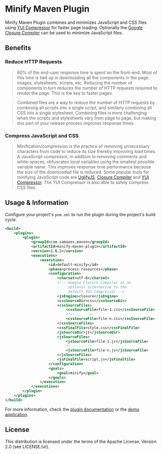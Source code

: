# Minify Maven Plugin

Minify Maven Plugin combines and minimizes JavaScript and CSS files using [YUI Compressor](http://developer.yahoo.com/yui/compressor/) for faster page loading. Optionally the [Google Closure Compiler](https://developers.google.com/closure/compiler/) can be used to minimize JavaScript files.

## Benefits

### Reduce HTTP Requests

> 80% of the end-user response time is spent on the front-end. Most of this time is tied up in downloading all the components in the page: images, stylesheets, scripts, etc. Reducing the number of components in turn reduces the number of HTTP requests required to render the page. This is the key to faster pages.

> Combined files are a way to reduce the number of HTTP requests by combining all scripts into a single script, and similarly combining all CSS into a single stylesheet. Combining files is more challenging when the scripts and stylesheets vary from page to page, but making this part of your release process improves response times.

### Compress JavaScript and CSS

> Minification/compression is the practice of removing unnecessary characters from code to reduce its size thereby improving load times. A JavaScript compressor, in addition to removing comments and white-spaces, obfuscates local variables using the smallest possible variable name. This improves response time performance because the size of the downloaded file is reduced. Some popular tools for minifying JavaScript code are [UglifyJS](http://lisperator.net/uglifyjs/), [Closure Compiler](https://developers.google.com/closure/compiler/) and [YUI Compressor](http://developer.yahoo.com/yui/compressor/). The YUI Compressor is also able to safely compress CSS files.

## Usage & Information

Configure your project's `pom.xml` to run the plugin during the project's build cycle.

```xml
<build>
    <plugins>
        <plugin>
            <groupId>com.samaxes.maven</groupId>
            <artifactId>minify-maven-plugin</artifactId>
            <version>1.6.2</version>
            <executions>
                <execution>
                    <id>default-minify</id>
                    <phase>process-resources</phase>
                    <configuration>
                        <charset>utf-8</charset>
                        <!-- Google Closure Compiler as an 
                             optional alternative to the 
                             default YUI Compressor -->
                        <jsEngine>closure</jsEngine>
                        <cssSourceDir>css</cssSourceDir>
                        <cssSourceFiles>
                            <cssSourceFile>file-1.css</cssSourceFile>
                            <!-- ... -->
                            <cssSourceFile>file-n.css</cssSourceFile>
                        </cssSourceFiles>
                        <cssFinalFile>style.css</cssFinalFile>
                        <jsSourceDir>js</jsSourceDir>
                        <jsSourceFiles>
                            <jsSourceFile>file-1.js</jsSourceFile>
                            <!-- ... -->
                            <jsSourceFile>file-n.js</jsSourceFile>
                        </jsSourceFiles>
                        <jsFinalFile>script.js</jsFinalFile>
                    </configuration>
                    <goals>
                        <goal>minify</goal>
                    </goals>
                </execution>
            </executions>
        </plugin>
    </plugins>
</build>
```

For more information, check the [plugin documentation](http://samaxes.github.com/minify-maven-plugin/) or the [demo application](https://github.com/samaxes/minify-maven-plugin/releases/download/minify-maven-plugin-1.6.2/minify-maven-plugin-demo-1.6.2-src.zip).

## License

This distribution is licensed under the terms of the Apache License, Version 2.0 (see LICENSE.txt).
